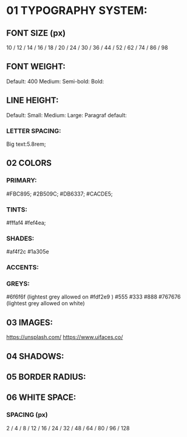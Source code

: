 # 01 TYPOGRAPHY SYSTEM:

## FONT SIZE (px)

10 / 12 / 14 / 16 / 18 / 20 / 24 / 30 / 36 / 44 / 52 / 62 / 74 / 86 / 98

## FONT WEIGHT:

Default: 400
Medium:
Semi-bold:
Bold:

## LINE HEIGHT:

Default:
Small:
Medium:
Large:
Paragraf default:

### LETTER SPACING:

Big text:5.8rem;

## 02 COLORS

### PRIMARY:

#FBC895;
#2B509C;
#DB6337;
#CACDE5;

### TINTS:

#fffaf4
#fef4ea;

### SHADES:

#af4f2c
#1a305e

### ACCENTS:

### GREYS:

#6f6f6f (lightest grey allowed on #fdf2e9 )
#555
#333
#888
#767676 (lightest grey allowed on white)

## 03 IMAGES:

https://unsplash.com/
https://www.uifaces.co/

## 04 SHADOWS:

## 05 BORDER RADIUS:

## 06 WHITE SPACE:

### SPACING (px)

2 / 4 / 8 / 12 / 16 / 24 / 32 / 48 / 64 / 80 / 96 / 128
